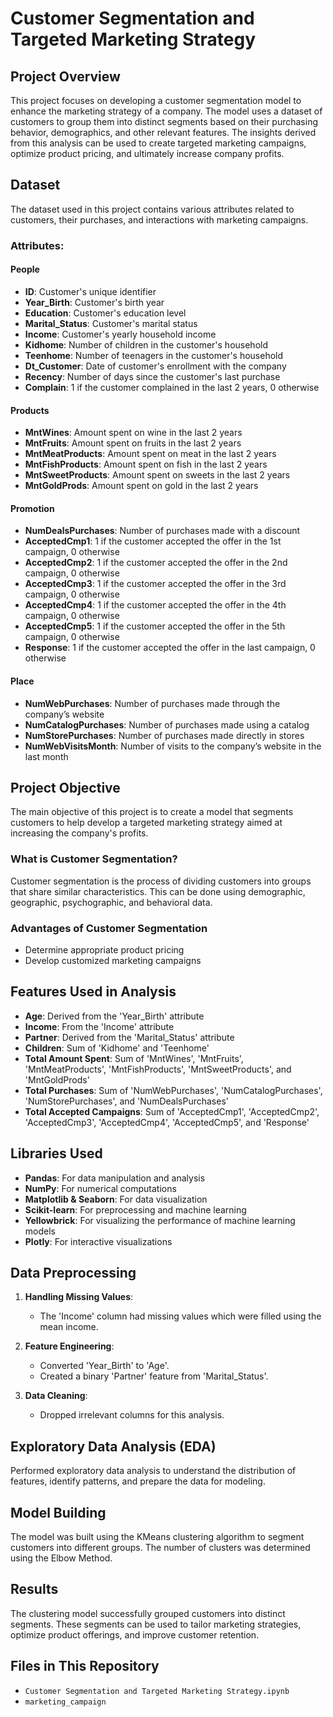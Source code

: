 # Customer Segmentation and Targeted Marketing Strategy

## Project Overview
This project focuses on developing a customer segmentation model to enhance the marketing strategy of a company. The model uses a dataset of customers to group them into distinct segments based on their purchasing behavior, demographics, and other relevant features. The insights derived from this analysis can be used to create targeted marketing campaigns, optimize product pricing, and ultimately increase company profits.

## Dataset
The dataset used in this project contains various attributes related to customers, their purchases, and interactions with marketing campaigns.

### Attributes:

#### People
- **ID**: Customer's unique identifier
- **Year_Birth**: Customer's birth year
- **Education**: Customer's education level
- **Marital_Status**: Customer's marital status
- **Income**: Customer's yearly household income
- **Kidhome**: Number of children in the customer's household
- **Teenhome**: Number of teenagers in the customer's household
- **Dt_Customer**: Date of customer's enrollment with the company
- **Recency**: Number of days since the customer's last purchase
- **Complain**: 1 if the customer complained in the last 2 years, 0 otherwise

#### Products
- **MntWines**: Amount spent on wine in the last 2 years
- **MntFruits**: Amount spent on fruits in the last 2 years
- **MntMeatProducts**: Amount spent on meat in the last 2 years
- **MntFishProducts**: Amount spent on fish in the last 2 years
- **MntSweetProducts**: Amount spent on sweets in the last 2 years
- **MntGoldProds**: Amount spent on gold in the last 2 years

#### Promotion
- **NumDealsPurchases**: Number of purchases made with a discount
- **AcceptedCmp1**: 1 if the customer accepted the offer in the 1st campaign, 0 otherwise
- **AcceptedCmp2**: 1 if the customer accepted the offer in the 2nd campaign, 0 otherwise
- **AcceptedCmp3**: 1 if the customer accepted the offer in the 3rd campaign, 0 otherwise
- **AcceptedCmp4**: 1 if the customer accepted the offer in the 4th campaign, 0 otherwise
- **AcceptedCmp5**: 1 if the customer accepted the offer in the 5th campaign, 0 otherwise
- **Response**: 1 if the customer accepted the offer in the last campaign, 0 otherwise

#### Place
- **NumWebPurchases**: Number of purchases made through the company’s website
- **NumCatalogPurchases**: Number of purchases made using a catalog
- **NumStorePurchases**: Number of purchases made directly in stores
- **NumWebVisitsMonth**: Number of visits to the company’s website in the last month

## Project Objective
The main objective of this project is to create a model that segments customers to help develop a targeted marketing strategy aimed at increasing the company's profits.

### What is Customer Segmentation?
Customer segmentation is the process of dividing customers into groups that share similar characteristics. This can be done using demographic, geographic, psychographic, and behavioral data.

### Advantages of Customer Segmentation
- Determine appropriate product pricing
- Develop customized marketing campaigns

## Features Used in Analysis
- **Age**: Derived from the 'Year_Birth' attribute
- **Income**: From the 'Income' attribute
- **Partner**: Derived from the 'Marital_Status' attribute
- **Children**: Sum of 'Kidhome' and 'Teenhome'
- **Total Amount Spent**: Sum of 'MntWines', 'MntFruits', 'MntMeatProducts', 'MntFishProducts', 'MntSweetProducts', and 'MntGoldProds'
- **Total Purchases**: Sum of 'NumWebPurchases', 'NumCatalogPurchases', 'NumStorePurchases', and 'NumDealsPurchases'
- **Total Accepted Campaigns**: Sum of 'AcceptedCmp1', 'AcceptedCmp2', 'AcceptedCmp3', 'AcceptedCmp4', 'AcceptedCmp5', and 'Response'

## Libraries Used
- **Pandas**: For data manipulation and analysis
- **NumPy**: For numerical computations
- **Matplotlib & Seaborn**: For data visualization
- **Scikit-learn**: For preprocessing and machine learning
- **Yellowbrick**: For visualizing the performance of machine learning models
- **Plotly**: For interactive visualizations

## Data Preprocessing
1. **Handling Missing Values**: 
   - The 'Income' column had missing values which were filled using the mean income.

2. **Feature Engineering**:
   - Converted 'Year_Birth' to 'Age'.
   - Created a binary 'Partner' feature from 'Marital_Status'.

3. **Data Cleaning**:
   - Dropped irrelevant columns for this analysis.

## Exploratory Data Analysis (EDA)
Performed exploratory data analysis to understand the distribution of features, identify patterns, and prepare the data for modeling.

## Model Building
The model was built using the KMeans clustering algorithm to segment customers into different groups. The number of clusters was determined using the Elbow Method.

## Results
The clustering model successfully grouped customers into distinct segments. These segments can be used to tailor marketing strategies, optimize product offerings, and improve customer retention.

## Files in This Repository
- `Customer Segmentation and Targeted Marketing Strategy.ipynb`
- `marketing_campaign`
